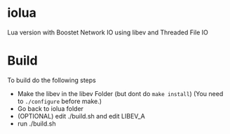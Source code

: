 iolua
=====

Lua version with Boostet Network IO using libev and Threaded File IO

Build
=====

To build do the following steps

- Make the libev in the libev Folder (but dont do `make install`) (You need to `./configure` before make.)
- Go back to iolua folder
- (OPTIONAL) edit ./build.sh and edit LIBEV_A
- run ./build.sh

